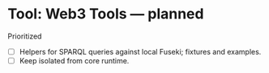 # Tool: Web3 Tools — planned

Prioritized

- [ ] Helpers for SPARQL queries against local Fuseki; fixtures and examples.
- [ ] Keep isolated from core runtime.
